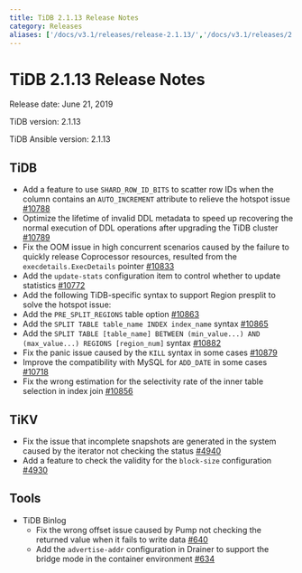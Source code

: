 ```yaml
---
title: TiDB 2.1.13 Release Notes
category: Releases
aliases: ['/docs/v3.1/releases/release-2.1.13/','/docs/v3.1/releases/2.1.13/']
---
```


# TiDB 2.1.13 Release Notes

Release date: June 21, 2019

TiDB version: 2.1.13

TiDB Ansible version: 2.1.13

## TiDB

- Add a feature to use `SHARD_ROW_ID_BITS` to scatter row IDs when the column contains an `AUTO_INCREMENT` attribute to relieve the hotspot issue [#10788](https://github.com/pingcap/tidb/pull/10788)
- Optimize the lifetime of invalid DDL metadata to speed up recovering the normal execution of DDL operations after upgrading the TiDB cluster [#10789](https://github.com/pingcap/tidb/pull/10789)
- Fix the OOM issue in high concurrent scenarios caused by the failure to quickly release Coprocessor resources, resulted from the `execdetails.ExecDetails` pointer [#10833](https://github.com/pingcap/tidb/pull/10833)
- Add the `update-stats` configuration item to control whether to update statistics [#10772](https://github.com/pingcap/tidb/pull/10772)
- Add the following TiDB-specific syntax to support Region presplit to solve the hotspot issue:
- Add the `PRE_SPLIT_REGIONS` table option [#10863](https://github.com/pingcap/tidb/pull/10863)
- Add the `SPLIT TABLE table_name INDEX index_name` syntax [#10865](https://github.com/pingcap/tidb/pull/10865)
- Add the `SPLIT TABLE [table_name] BETWEEN (min_value...) AND (max_value...) REGIONS [region_num]` syntax [#10882](https://github.com/pingcap/tidb/pull/10882)
- Fix the panic issue caused by the `KILL` syntax in some cases [#10879](https://github.com/pingcap/tidb/pull/10879)
- Improve the compatibility with MySQL for `ADD_DATE` in some cases [#10718](https://github.com/pingcap/tidb/pull/10718)
- Fix the wrong estimation for the selectivity rate of the inner table selection in index join [#10856](https://github.com/pingcap/tidb/pull/10856)

## TiKV

- Fix the issue that incomplete snapshots are generated in the system caused by the iterator not checking the status [#4940](https://github.com/tikv/tikv/pull/4940)
- Add a feature to check the validity for the `block-size` configuration [#4930](https://github.com/tikv/tikv/pull/4930)

## Tools

- TiDB Binlog
    - Fix the wrong offset issue caused by Pump not checking the returned value when it fails to write data [#640](https://github.com/pingcap/tidb-binlog/pull/640)
    - Add the `advertise-addr` configuration in Drainer to support the bridge mode in the container environment [#634](https://github.com/pingcap/tidb-binlog/pull/634)
